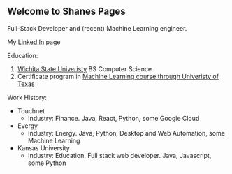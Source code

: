 ## Welcome to Shanes Pages

Full-Stack Developer and (recent) Machine Learning engineer.

My [Linked In](https://www.linkedin.com/in/shane-page-721a9021/) page

Education:
1. [Wichita State Univeristy](https://www.wichita.edu/) BS Computer Science
2. Certificate program in [Machine Learning course through Univeristy of Texas](http://www.mccombs.utexas.edu/execed/for-individuals/certificates/great-learning/)

Work History:
- Touchnet
  -   Industry: Finance. Java, React, Python, some Google Cloud
- Evergy 
  -   Industry: Energy. Java, Python, Desktop and Web Automation, some Machine Learning
- Kansas University
  -   Industry: Education. Full stack web developer. Java, Javascript, some Python 

